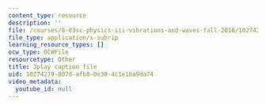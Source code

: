 ```yaml
---
content_type: resource
description: ''
file: /courses/8-03sc-physics-iii-vibrations-and-waves-fall-2016/10274279807dafb80e304c1e1ba9da74_VGAlyJ7e0IQ.srt
file_type: application/x-subrip
learning_resource_types: []
ocw_type: OCWFile
resourcetype: Other
title: 3play caption file
uid: 10274279-807d-afb8-0e30-4c1e1ba9da74
video_metadata:
  youtube_id: null
---
```

